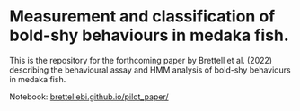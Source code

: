 # Measurement and classification of bold-shy behaviours in medaka fish.

This is the repository for the forthcoming paper by Brettell et al. (2022) describing the behavioural assay and HMM analysis of bold-shy behaviours in medaka fish.

Notebook: [brettellebi.github.io/pilot_paper/](https://brettellebi.github.io/pilot_paper/)
